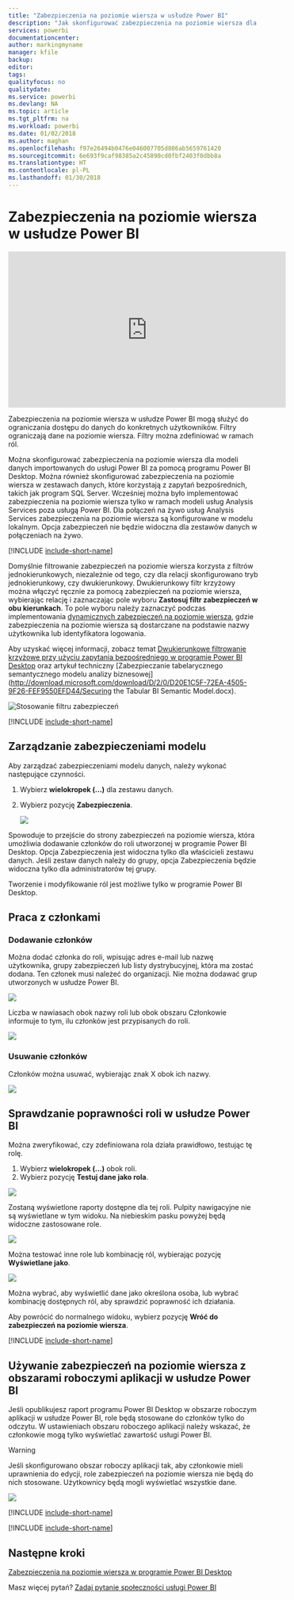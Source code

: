```yaml
---
title: "Zabezpieczenia na poziomie wiersza w usłudze Power BI"
description: "Jak skonfigurować zabezpieczenia na poziomie wiersza dla zaimportowanych zestawów danych oraz zapytanie bezpośrednie w usłudze Power BI."
services: powerbi
documentationcenter: 
author: markingmyname
manager: kfile
backup: 
editor: 
tags: 
qualityfocus: no
qualitydate: 
ms.service: powerbi
ms.devlang: NA
ms.topic: article
ms.tgt_pltfrm: na
ms.workload: powerbi
ms.date: 01/02/2018
ms.author: maghan
ms.openlocfilehash: f97e26494b0476e046007705d806ab5659761420
ms.sourcegitcommit: 6e693f9caf98385a2c45890cd0fbf2403f0dbb8a
ms.translationtype: HT
ms.contentlocale: pl-PL
ms.lasthandoff: 01/30/2018
---
```

# <a name="row-level-security-rls-with-power-bi"></a>Zabezpieczenia na poziomie wiersza w usłudze Power BI
<iframe width="560" height="315" src="https://www.youtube.com/embed/67fK0GoVQ80?showinfo=0" frameborder="0" allowfullscreen></iframe>

Zabezpieczenia na poziomie wiersza w usłudze Power BI mogą służyć do ograniczania dostępu do danych do konkretnych użytkowników. Filtry ograniczają dane na poziomie wiersza. Filtry można zdefiniować w ramach ról.

Można skonfigurować zabezpieczenia na poziomie wiersza dla modeli danych importowanych do usługi Power BI za pomocą programu Power BI Desktop. Można również skonfigurować zabezpieczenia na poziomie wiersza w zestawach danych, które korzystają z zapytań bezpośrednich, takich jak program SQL Server. Wcześniej można było implementować zabezpieczenia na poziomie wiersza tylko w ramach modeli usług Analysis Services poza usługą Power BI. Dla połączeń na żywo usług Analysis Services zabezpieczenia na poziomie wiersza są konfigurowane w modelu lokalnym. Opcja zabezpieczeń nie będzie widoczna dla zestawów danych w połączeniach na żywo.

[!INCLUDE [include-short-name](./includes/rls-desktop-define-roles.md)]

Domyślnie filtrowanie zabezpieczeń na poziomie wiersza korzysta z filtrów jednokierunkowych, niezależnie od tego, czy dla relacji skonfigurowano tryb jednokierunkowy, czy dwukierunkowy. Dwukierunkowy filtr krzyżowy można włączyć ręcznie za pomocą zabezpieczeń na poziomie wiersza, wybierając relację i zaznaczając pole wyboru **Zastosuj filtr zabezpieczeń w obu kierunkach**. To pole wyboru należy zaznaczyć podczas implementowania [dynamicznych zabezpieczeń na poziomie wiersza](https://docs.microsoft.com/en-us/sql/analysis-services/supplemental-lesson-implement-dynamic-security-by-using-row-filters), gdzie zabezpieczenia na poziomie wiersza są dostarczane na podstawie nazwy użytkownika lub identyfikatora logowania. 

Aby uzyskać więcej informacji, zobacz temat [Dwukierunkowe filtrowanie krzyżowe przy użyciu zapytania bezpośredniego w programie Power BI Desktop](desktop-bidirectional-filtering.md) oraz artykuł techniczny [Zabezpieczanie tabelarycznego semantycznego modelu analizy biznesowej](http://download.microsoft.com/download/D/2/0/D20E1C5F-72EA-4505-9F26-FEF9550EFD44/Securing the Tabular BI Semantic Model.docx).

![Stosowanie filtru zabezpieczeń](media/service-admin-rls/rls-apply-security-filter.png)


[!INCLUDE [include-short-name](./includes/rls-desktop-view-as-roles.md)]

## <a name="manage-security-on-your-model"></a>Zarządzanie zabezpieczeniami modelu
Aby zarządzać zabezpieczeniami modelu danych, należy wykonać następujące czynności.

1. Wybierz **wielokropek (…)** dla zestawu danych.
2. Wybierz pozycję **Zabezpieczenia**.
   
   ![](media/service-admin-rls/rls-security.png)

Spowoduje to przejście do strony zabezpieczeń na poziomie wiersza, która umożliwia dodawanie członków do roli utworzonej w programie Power BI Desktop. Opcja Zabezpieczenia jest widoczna tylko dla właścicieli zestawu danych. Jeśli zestaw danych należy do grupy, opcja Zabezpieczenia będzie widoczna tylko dla administratorów tej grupy. 

Tworzenie i modyfikowanie ról jest możliwe tylko w programie Power BI Desktop.

## <a name="working-with-members"></a>Praca z członkami
### <a name="add-members"></a>Dodawanie członków
Można dodać członka do roli, wpisując adres e-mail lub nazwę użytkownika, grupy zabezpieczeń lub listy dystrybucyjnej, która ma zostać dodana. Ten członek musi należeć do organizacji. Nie można dodawać grup utworzonych w usłudze Power BI.

![](media/service-admin-rls/rls-add-member.png)

Liczba w nawiasach obok nazwy roli lub obok obszaru Członkowie informuje to tym, ilu członków jest przypisanych do roli.

![](media/service-admin-rls/rls-member-count.png)

### <a name="remove-members"></a>Usuwanie członków
Członków można usuwać, wybierając znak X obok ich nazwy. 

![](media/service-admin-rls/rls-remove-member.png)

## <a name="validating-the-role-within-the-power-bi-service"></a>Sprawdzanie poprawności roli w usłudze Power BI
Można zweryfikować, czy zdefiniowana rola działa prawidłowo, testując tę rolę. 

1. Wybierz **wielokropek (...)** obok roli.
2. Wybierz pozycję **Testuj dane jako rola**.

![](media/service-admin-rls/rls-test-role.png)

Zostaną wyświetlone raporty dostępne dla tej roli. Pulpity nawigacyjne nie są wyświetlane w tym widoku. Na niebieskim pasku powyżej będą widoczne zastosowane role.

![](media/service-admin-rls/rls-test-role2.png)

Można testować inne role lub kombinację ról, wybierając pozycję **Wyświetlane jako**.

![](media/service-admin-rls/rls-test-role3.png)

Można wybrać, aby wyświetlić dane jako określona osoba, lub wybrać kombinację dostępnych ról, aby sprawdzić poprawność ich działania. 

Aby powrócić do normalnego widoku, wybierz pozycję **Wróć do zabezpieczeń na poziomie wiersza**.

[!INCLUDE [include-short-name](./includes/rls-usernames.md)]

## <a name="using-rls-with-app-workspaces-in-power-bi"></a>Używanie zabezpieczeń na poziomie wiersza z obszarami roboczymi aplikacji w usłudze Power BI
Jeśli opublikujesz raport programu Power BI Desktop w obszarze roboczym aplikacji w usłudze Power BI, role będą stosowane do członków tylko do odczytu. W ustawieniach obszaru roboczego aplikacji należy wskazać, że członkowie mogą tylko wyświetlać zawartość usługi Power BI.

> [!WARNING]
> Jeśli skonfigurowano obszar roboczy aplikacji tak, aby członkowie mieli uprawnienia do edycji, role zabezpieczeń na poziomie wiersza nie będą do nich stosowane. Użytkownicy będą mogli wyświetlać wszystkie dane.
> 
> 

![](media/service-admin-rls/rls-group-settings.png)

[!INCLUDE [include-short-name](./includes/rls-limitations.md)]

[!INCLUDE [include-short-name](./includes/rls-faq.md)]

## <a name="next-steps"></a>Następne kroki
[Zabezpieczenia na poziomie wiersza w programie Power BI Desktop](desktop-rls.md)  

Masz więcej pytań? [Zadaj pytanie społeczności usługi Power BI](http://community.powerbi.com/)

